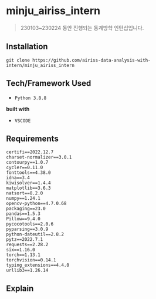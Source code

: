 # minju_airiss_intern
> 230103~230224 동안 진행되는 동계방학 인턴십입니다. <br>

## Installation

```
git clone https://github.com/airiss-data-analysis-with-intern/minju_airiss_intern
```

## Tech/Framework Used
- `Python 3.8.8`

__built with__
- `VSCODE`

## Requirements

```
certifi==2022.12.7
charset-normalizer==3.0.1
contourpy==1.0.7
cycler==0.11.0
fonttools==4.38.0
idna==3.4
kiwisolver==1.4.4
matplotlib==3.6.3
natsort==8.2.0
numpy==1.24.1
opencv-python==4.7.0.68
packaging==23.0
pandas==1.5.3
Pillow==9.4.0
pycocotools==2.0.6
pyparsing==3.0.9
python-dateutil==2.8.2
pytz==2022.7.1
requests==2.28.2
six==1.16.0
torch==1.13.1
torchvision==0.14.1
typing_extensions==4.4.0
urllib3==1.26.14
```

## Explain
